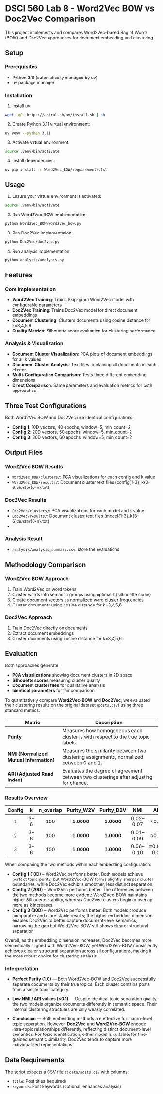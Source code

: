 # DSCI 560 Lab 8 - Word2Vec BOW vs Doc2Vec Comparison

This project implements and compares Word2Vec-based Bag of Words (BOW) and Doc2Vec approaches for document embedding and clustering.

## Setup

### Prerequisites
- Python 3.11 (automatically managed by uv)
- uv package manager

### Installation

1. Install uv:
```bash
wget -qO- https://astral.sh/uv/install.sh | sh
```

2. Create Python 3.11 virtual environment:
```bash
uv venv --python 3.11
```

3. Activate virtual environment:
```bash
source .venv/bin/activate
```

4. Install dependencies:
```bash
uv pip install -r Word2Vec_BOW/requirements.txt
```

## Usage

1. Ensure your virtual environment is activated:
```bash
source .venv/bin/activate
```

2. Run Word2Vec BOW implementation:
```bash
python Word2Vec_BOW/word2vec_bow.py
```

3. Run Doc2Vec implementation:
```bash
python Doc2Vec/doc2vec.py
```

4. Run analysis implementation:
```bash
python analysis/analysis.py
```

## Features

### Core Implementation
- **Word2Vec Training**: Trains Skip-gram Word2Vec model with configurable parameters
- **Doc2Vec Training**: Trains Doc2Vec model for direct document embeddings
- **Document Clustering**: Clusters documents using cosine distance for k=3,4,5,6
- **Quality Metrics**: Silhouette score evaluation for clustering performance

### Analysis & Visualization
- **Document Cluster Visualization**: PCA plots of document embeddings for all k values
- **Document Cluster Analysis**: Text files containing all documents in each cluster
- **Multi-Configuration Comparison**: Tests three different embedding dimensions
- **Direct Comparison**: Same parameters and evaluation metrics for both approaches

## Three Test Configurations

Both Word2Vec BOW and Doc2Vec use identical configurations:
- **Config 1**: 10D vectors, 40 epochs, window=5, min_count=2
- **Config 2**: 20D vectors, 50 epochs, window=5, min_count=2  
- **Config 3**: 30D vectors, 60 epochs, window=5, min_count=2

## Output Files

### Word2Vec BOW Results
- `Word2Vec_BOW/clusters/`: PCA visualizations for each config and k value
- `Word2Vec_BOW/results/`: Document cluster text files (config{1-3}_k{3-6}_cluster_{0-n}.txt)

### Doc2Vec Results
- `Doc2Vec/clusters/`: PCA visualizations for each model and k value
- `Doc2Vec/results/`: Document cluster text files (model{1-3}_k{3-6}_cluster_{0-n}.txt)
- 
### Analysis Result
- `analysis/analysis_summary.csv`: store the evaluations

## Methodology Comparison

### Word2Vec BOW Approach
1. Train Word2Vec on word tokens
2. Cluster words into semantic groups using optimal k (silhouette score)
3. Create document vectors as normalized word cluster frequencies
4. Cluster documents using cosine distance for k=3,4,5,6

### Doc2Vec Approach
1. Train Doc2Vec directly on documents
2. Extract document embeddings
3. Cluster documents using cosine distance for k=3,4,5,6

## Evaluation

Both approaches generate:
- **PCA visualizations** showing document clusters in 2D space
- **Silhouette scores** measuring cluster quality
- **Document cluster files** for qualitative analysis
- **Identical parameters** for fair comparison

To quantitatively compare **Word2Vec-BOW** and **Doc2Vec**, we evaluated their clustering results on the original dataset (`posts.csv`) using three standard metrics:

| Metric | Description |
|---------|--------------|
| **Purity** | Measures how homogeneous each cluster is with respect to the true topic labels. |
| **NMI (Normalized Mutual Information)** | Measures the similarity between two clustering assignments, normalized between 0 and 1. |
| **ARI (Adjusted Rand Index)** | Evaluates the degree of agreement between two clusterings after adjusting for chance. |

### Results Overview
| Config | k | n_overlap | Purity_W2V | Purity_D2V | NMI | ARI |
|:------:|:--:|:----------:|:------------:|:------------:|:----:|:----:|
| 1 | 3–6 | 100 | **1.0000** | **1.0000** | 0.02–0.07 | ≈0.00 |
| 2 | 3–6 | 100 | **1.0000** | **1.0000** | 0.01–0.09 | ≈0.00 |
| 3 | 3–6 | 100 | **1.0000** | **1.0000** | 0.06–0.10 | ≈0.03–0.09 |

When comparing the two methods within each embedding configuration:

- **Config 1 (10D)** – Word2Vec performs better. Both models achieve perfect topic purity, but Word2Vec-BOW forms slightly sharper cluster boundaries, while Doc2Vec exhibits smoother, less distinct separation.
- **Config 2 (20D)** – Word2Vec performs better. The differences between the two methods become more evident: Word2Vec-BOW maintains higher Silhouette stability, whereas Doc2Vec clusters begin to overlap more as k increases.
- **Config 3 (30D)** – Word2Vec performs better. Both models produce comparable and more stable results; the higher embedding dimension enables Doc2Vec to better capture document-level semantics, narrowing the gap but Word2Vec-BOW still shows clearer structural separation

Overall, as the embedding dimension increases, Doc2Vec becomes more semantically aligned with Word2Vec-BOW, yet Word2Vec-BOW consistently achieves clearer structural separation across all configurations, making it the more robust choice for clustering analysis.

### Interpretation

- **Perfect Purity (1.0)** — Both Word2Vec-BOW and Doc2Vec successfully separate documents by their true topics. Each cluster contains posts from a single topic category.

- **Low NMI / ARI values (<0.1)** — Despite identical topic separation quality, the two models organize documents differently in semantic space. Their internal clustering structures are only weakly correlated.

- **Conclusion** —  Both embedding methods are effective for macro-level topic separation. However, **Doc2Vec** and **Word2Vec-BOW** encode intra-topic relationships differently, reflecting distinct document-level semantics. For topic identification, either model is suitable; for fine-grained semantic similarity, Doc2Vec tends to capture more individualized representations.


## Data Requirements

The script expects a CSV file at `data/posts.csv` with columns:
- `title`: Post titles (required)
- `keywords`: Post keywords (optional, enhances analysis)
